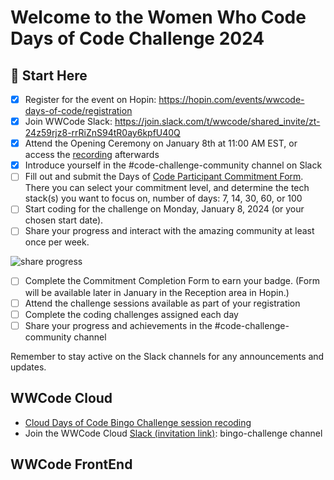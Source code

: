 # Welcome to the Women Who Code Days of Code Challenge 2024

## 🚀 Start Here
- [x]  Register for the event on Hopin: https://hopin.com/events/wwcode-days-of-code/registration
- [x]  Join WWCode Slack: https://join.slack.com/t/wwcode/shared_invite/zt-24z59rjz8-rrRiZnS94tR0ay6kpfU40Q
- [x]  Attend the Opening Ceremony on January 8th at 11:00 AM EST, or access the [recording](https://youtu.be/9KH4alFlfLU) afterwards
- [x]  Introduce yourself in the #code-challenge-community channel on Slack
- [ ]  Fill out and submit the Days of [Code Participant Commitment Form](https://wwcode.typeform.com/daysofcode2024). There you can select your commitment level, and determine the tech stack(s) you want to focus on, number of days: 7, 14, 30, 60, or 100
- [ ]  Start coding for the challenge on Monday, January 8, 2024 (or your chosen start date).
- [ ]  Share your progress and interact with the amazing community at least once per week.

![share progress](https://github.com/agcdtmr/wwcode-days-of-code-challenge-2024/blob/main/Screenshot%202024-01-10%20at%2009.30.19.png)

- [ ]  Complete the Commitment Completion Form to earn your badge. (Form will be available later in January in the Reception area in Hopin.)
- [ ]  Attend the challenge sessions available as part of your registration
- [ ]  Complete the coding challenges assigned each day
- [ ]  Share your progress and achievements in the #code-challenge-community channel

Remember to stay active on the Slack channels for any announcements and updates.


## WWCode Cloud

- [Cloud Days of Code Bingo Challenge session recoding](https://youtu.be/7uhOcPSniIs)
- Join the WWCode Cloud [Slack (invitation link)](https://join.slack.com/t/wwcodecloud/shared_invite/zt-1ioixiiet-28tflSda49sTjWAJ9zlRTg): bingo-challenge channel

## WWCode FrontEnd
